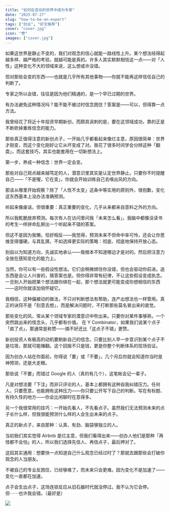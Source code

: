 ```yaml
---
title: "如何在变动的世界中成为专家"
date: "2025-07-27"
slug: "how-to-be-an-expert"
tags: ["创业", "好文推荐"]
cover: "cover.jpg"
icon: "😎"
images: ["cover.jpg"]
---
```

如果这世界是静止不变的，我们对观念的信心就能一路线性上升。某个想法经得起越多样、越严格的考验，就越可能是真的。许多人其实默默相信这一点——对「人性」这种变化不大的领域来说，这么想或许没错。



但对那些会变的东西——也就是几乎所有其他事物——你就不能再这样信任自己的判断了。



专家之所以会错，往往是因为他们精通的，是一个早已过期的世界。



有办法避免这种情况吗？能不能不被过时信念困住？答案是——可以，但得靠一点方法。



我曾经花了将近十年投资早期新创，而颇具讽刺的是，要在这领域成功，靠的正是不断砍掉重练信念的能力。



那些真正值得注意的新创点子，一开始几乎都看起来像烂主意，原因很简单：世界才刚变，而这个变化刚好让它从坏变成了对。我花了很多时间学会分辨这种「翻盘」，而这套技巧，其实也能套用在一切新想法上。



第一步，养成一种信念：世界一定会变。



那些对自己观点越来越笃定的人，潜意识里其实是认定世界静止。只要你不时提醒自己——「不是喔，它在变」，你就会开始训练自己去嗅出风的方向。



那该从哪里开始观察？除了「人性不太变」这条中等实用的原则外，很抱歉，变化这东西基本上没办法准确预测。



听起来像废话，但很重要：真正重要的变化，几乎从来都来自意料之外的方向。



所以我乾脆放弃预测。每次有人在访问里问我「未来怎么看」，我脑中都像没读书的考生一样拼命乱掰出一个听起来不错的答案。



但这不是因为我懒。恰好相反——我觉得，预测未来不但命中率可怜，还会让你思维变得僵硬。与其乱猜，不如选择更实际的策略：彻底、彻底地保持开放心态。



别自以为知道方向，先诚实地承认——我根本不知道哪边才是对的。然后把注意力全放在感知变化的能力上。



当然，你可以有一些假设性想法。它们会稍微绑住你没错，但也会驱动你前进。追东西是会让人兴奋的，猜答案也是。但你得非常有纪律，不让这些假设变成执念。
一旦别人开始把某个想法跟你绑在一起，那个想法就更可能变成你想相信的东西——这时你就该加倍怀疑它。



我相信，这种偏被动的做法，不只对判断想法有帮助，连产出想法也一样管用。真正的诀窍不是「刻意去想」，而是解决问题时，不打断那些莫名冒出来的直觉。



那些变化的风，常从某个领域专家的潜意识中吹出来。只要你对某件事够熟，一个突然跳出来的怪念头，几乎都有价值。
在 Y Combinator，如果我们说某个点子「疯了点」，那通常是称赞——搞不好还比「这点子不错」更赞。



新创投资人有极高的动机要刷新自己的信念。只要比别人早一步意识到某个点子不是垃圾，那就可能赚翻。这个回报不只是钱，更是你整个判断体系的现场验证。



因为创办人站在你面前，你得说「要」或「不要」，几个月后你就会知道你当时是神预测，还是大走眼。



那些说「不要」而错过 Google 的人（真的有几个），这笔帐会记一辈子。



凡是对想法要「下注」而非只评论的人，基本上都拥有这种自我纠错压力。任何人，只要愿意，也能拥有这种压力——你只要公开写下自己的判断。写在有标题、有持久性的地方——你会比闲聊时在意得多。



另一个我很常用的技巧：一开始先看人，不先看点子。虽然我们无法预测未来的点子长什么样，但我很能预测什么样的人会生出未来的点子。



真正的新点子，来自那种：认真、有劲、脑袋够独立的人。



当初我们其实觉得 Airbnb 是烂主意，但我们看得出来——创办人他们是那种「再怪都不会怕」的人，所以我们选择先信人、再信点子，最后押对了。



这招其实通用：想要快一点知道自己什么观念已经过时了？那就去跟那些会打破你观念的人当朋友。



不被自己的专业反困住，已经够难了，而未来只会更难。因为变化不是加速了——变化一直都在加速。



点子会生出点子，这场连锁反应从旧石器时代就没停过。我不认为它会停。
但⋯⋯也许我会错。（最好是）




![](https://prod-files-secure.s3.us-west-2.amazonaws.com/112d0858-5090-4d34-a606-b75eb8d65fd2/46476355-9cf3-4e99-9b7a-3531bc426380/1000202064.png?X-Amz-Algorithm=AWS4-HMAC-SHA256&X-Amz-Content-Sha256=UNSIGNED-PAYLOAD&X-Amz-Credential=ASIAZI2LB466QTPVBRR6%2F20250917%2Fus-west-2%2Fs3%2Faws4_request&X-Amz-Date=20250917T212626Z&X-Amz-Expires=3600&X-Amz-Security-Token=IQoJb3JpZ2luX2VjEDEaCXVzLXdlc3QtMiJHMEUCIQD1B0DwmgsrTswD1XX7ewFEnDog9IEW%2FVuAdlXRigmrwAIgWun4zXhuI2M2%2F1shYAu2bRSuDp1CA%2BdsOPvKGcC%2BVj8qiAQIqv%2F%2F%2F%2F%2F%2F%2F%2F%2F%2FARAAGgw2Mzc0MjMxODM4MDUiDAOD78ykImaxFJdk7SrcA178wln09VYUliF1kMNEA8r7FTdkYFoU17keZMj8BaNyTjzZ0OMk%2FeTorWW2obvM1wJDyt3DKiyaDv5ndJ3ODY%2B%2BW2jVIa79uLmbOs0T5EfAp6iMECk%2Fyr1jlkMoR2FvkVHliWcpPbZRmVQ8OLI2tsHbrZUUojY6s8%2FfIoXdBtwuQ9FhWB0luTrp2Jzeb%2FUwjzbs0kNCLf3ZXEiVFb9e0MjqWqows9HLFzDHxhLStPoJVgrW0GzCVO7w3FrJht%2FC3ZEI9Z%2F0dMBT5L8qKIpjJ61yn77wrD0CbaXBEApE%2FzRlaotU0cBuMVZwLNjqmmEW3U6jpjv3cCCMVXb6Vqx4mlsNP%2F3Faedht0CT74Cix95nEsEtifSRyUszPHuv4WxvJqDyD5cjoNJb6jCjnu1TuluSlu74RWVutOr5jLuTCK5Fo%2BZM56LMINqxo%2BX3%2F9nq7ZJ0WNBbyAmqJTY6PHIGDDZPLO0HJZ%2Fd9d4UX2lUFPVm%2F9WfvDSJ0pYhJZf3sy%2FTaFO%2F2%2FnQK6hlmQs2jyXv8DCOpIQBJ20kFffOgBoosKYbwzXV9oUbTx10XDRF2f0NDGcmiQfYK3oCcnic38nAv%2Fh0tP%2BojiMy6h8usjXNFbmLuHOETAXmPoFgE1PiMLLVq8YGOqUBWkFaaUlKp8AzvsVQhyOypaCdBFnWV7tb6BgdoKJjX%2F%2FX88%2FU%2FVnZtR6DFDWvsQZztntYmcItzkwL8KOxtVdnvwbxwQJQX%2BFIWmjcEilGwk8xuvBQCveS9BSq0AzJI%2FtuMX1L%2FykBX1rJgsoJorGEEqwQdOaXnhFTfHoyAH4eJt%2BnoRQyMykVWkZdA2gVZifp4UMOp6p1IQW9av%2FXMynHN026CfhP&X-Amz-Signature=c62c9ee3afd86c87ed40e41f4605b3a2960be0be459fc1d6e72c42240cf1227d&X-Amz-SignedHeaders=host&x-amz-checksum-mode=ENABLED&x-id=GetObject)

